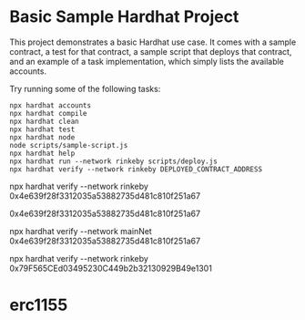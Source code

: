 # Basic Sample Hardhat Project

This project demonstrates a basic Hardhat use case. It comes with a sample contract, a test for that contract, a sample script that deploys that contract, and an example of a task implementation, which simply lists the available accounts.

Try running some of the following tasks:

```shell
npx hardhat accounts
npx hardhat compile
npx hardhat clean
npx hardhat test
npx hardhat node
node scripts/sample-script.js
npx hardhat help
npx hardhat run --network rinkeby scripts/deploy.js
npx hardhat verify --network rinkeby DEPLOYED_CONTRACT_ADDRESS
```

npx hardhat verify --network rinkeby 0x4e639f28f3312035a53882735d481c810f251a67

0x4e639f28f3312035a53882735d481c810f251a67

npx hardhat verify --network mainNet 0x4e639f28f3312035a53882735d481c810f251a67

npx hardhat verify --network rinkeby 0x79F565CEd03495230C449b2b32130929B49e1301
# erc1155
